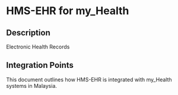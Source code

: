 # HMS-EHR for my_Health

## Description

Electronic Health Records

## Integration Points

This document outlines how HMS-EHR is integrated with my_Health systems in Malaysia.
